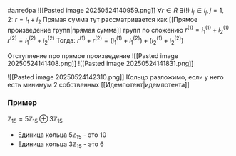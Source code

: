 #алгебра 
![[Pasted image 20250524140959.png]]
$\forall r \in R \ \exists(!) \ i_j \in I_j, j = 1, 2: \ r = i_1 + i_2$
Прямая сумма тут рассматривается как [[Прямое произведение групп|прямая сумма]] групп по сложению
$r^{(1)} = i_{1}^{(1)} + i_{2}^{(1)}$
$r^{(2)} = i_{1}^{(2)} + i_{2}^{(2)}$
Тогда: $r^{(1)} + r^{(2)} = (i_1^{(1)} + i_1^{(2)}) + (i_2^{(1)} + i_2^{(2)})$

Отступление про прямое произведение
![[Pasted image 20250524141408.png]]
![[Pasted image 20250524141831.png]]

![[Pasted image 20250524142310.png]]
Кольцо разложимо, если у него есть минимум 2 собственных [[Идемпотент|идемпотента]]

### Пример
$\mathbb{Z}_{15} = 5\mathbb{Z}_{15} \oplus 3\mathbb{Z}_{15}$
- Единица кольца $5 \mathbb{Z}_{15}$ - это 10
- Единица кольца $3 \mathbb{Z}_{15}$ - это 6